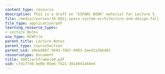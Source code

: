 ```yaml
---
content_type: resource
description: This is a draft on "SSPARC BOOK" material for Lecture 5.
file: /media/courses/16-892j-space-system-architecture-and-design-fall-2004/cfd17746be0b05e6f42138148d1ab4ed_5001lec5framev10.pdf
file_type: application/pdf
learning_resource_types:
- Lecture Notes
ocw_type: OCWFile
parent_title: Lecture Notes
parent_type: CourseSection
parent_uid: e0eed86f-5693-f887-d901-3ae41a2bb482
resourcetype: Document
title: 5001lec5framev10.pdf
uid: cfd17746-be0b-05e6-f421-38148d1ab4ed
---
```

